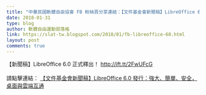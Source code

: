 ```yaml
---
title: "中華民國軟體自由協會 FB 粉絲頁分享連結：【文件基金會新聞稿】LibreOffice 6.0 發行：強大、簡單、安全，桌面與雲端互通"
date: 2018-01-31
type: blog
author: 軟體自由運動部落格
link: https://slat-tw.blogspot.com/2018/01/fb-libreoffice-60.html
layout: post
comments: true
---
```


【新聞稿】LibreOffice 6.0 正式釋出！ http://ift.tt/2FwUFcG<br /><br />請點擊連結： <a href="https://slat-tw.blogspot.tw/2018/01/libreoffice-60.html" target="_blank">【文件基金會新聞稿】LibreOffice 6.0 發行：強大、簡單、安全，桌面與雲端互通</a><br />
